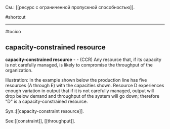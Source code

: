 См.: [[ресурс с ограниченной пропускной способностью]].

#shortcut




<hr/>

#tocico

## capacity-constrained resource

<b>capacity-constrained resource</b> -  - (CCR) Any resource that, if its capacity is not carefully managed, is likely to compromise the throughput of the organization. 


Illustration: In the example shown below the production line has five resources (A through E) with the capacities shown.  Resource D experiences enough variation in output that if it is not carefully managed, output will drop below demand and throughput of the system will go down; therefore "D" is a capacity-constrained resource. 


Syn.:[[capacity-constraint resource]].



See:[[constraint]], [[throughput]].
